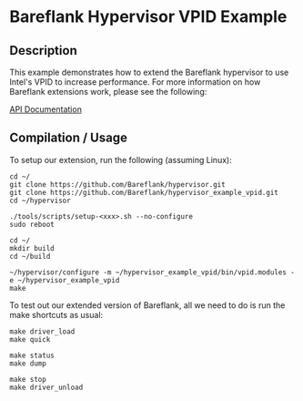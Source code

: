 # Bareflank Hypervisor VPID Example

## Description

This example demonstrates how to extend the Bareflank hypervisor to use
Intel's VPID to increase performance. For more information on how Bareflank
extensions work, please see the following:

[API Documentation](http://bareflank.github.io/hypervisor/html/)

## Compilation / Usage

To setup our extension, run the following (assuming Linux):

```
cd ~/
git clone https://github.com/Bareflank/hypervisor.git
git clone https://github.com/Bareflank/hypervisor_example_vpid.git
cd ~/hypervisor

./tools/scripts/setup-<xxx>.sh --no-configure
sudo reboot

cd ~/
mkdir build
cd ~/build

~/hypervisor/configure -m ~/hypervisor_example_vpid/bin/vpid.modules -e ~/hypervisor_example_vpid
make
```

To test out our extended version of Bareflank, all we need to do is run the
make shortcuts as usual:

```
make driver_load
make quick

make status
make dump

make stop
make driver_unload
```
